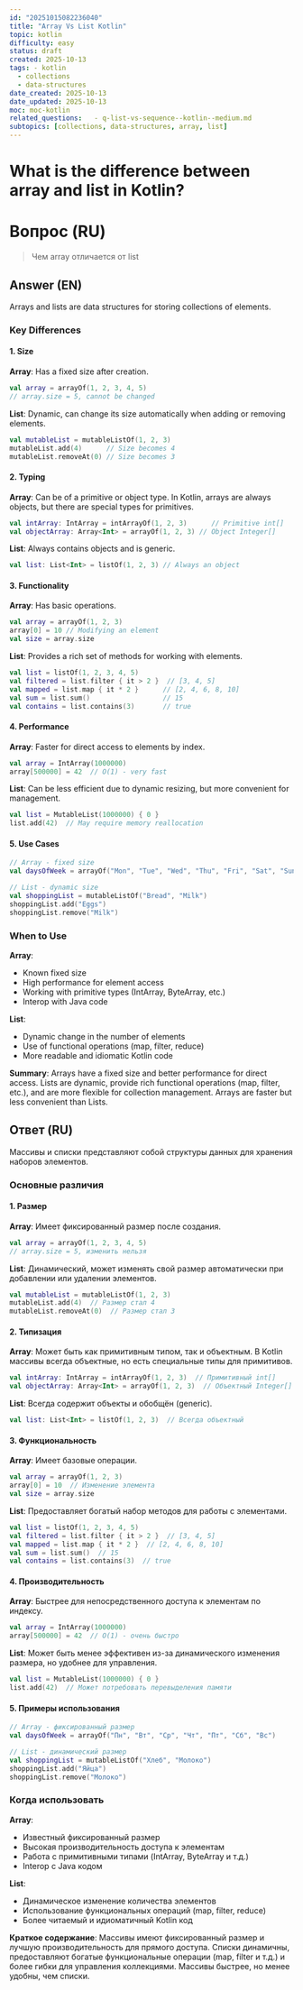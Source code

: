 ```yaml
---
id: "20251015082236040"
title: "Array Vs List Kotlin"
topic: kotlin
difficulty: easy
status: draft
created: 2025-10-13
tags: - kotlin
  - collections
  - data-structures
date_created: 2025-10-13
date_updated: 2025-10-13
moc: moc-kotlin
related_questions:   - q-list-vs-sequence--kotlin--medium.md
subtopics: [collections, data-structures, array, list]
---
```

# What is the difference between array and list in Kotlin?

# Вопрос (RU)
> Чем array отличается от list

## Answer (EN)

Arrays and lists are data structures for storing collections of elements.

### Key Differences

#### 1. Size

**Array**: Has a fixed size after creation.

```kotlin
val array = arrayOf(1, 2, 3, 4, 5)
// array.size = 5, cannot be changed
```

**List**: Dynamic, can change its size automatically when adding or removing elements.

```kotlin
val mutableList = mutableListOf(1, 2, 3)
mutableList.add(4)      // Size becomes 4
mutableList.removeAt(0) // Size becomes 3
```

#### 2. Typing

**Array**: Can be of a primitive or object type. In Kotlin, arrays are always objects, but there are special types for primitives.

```kotlin
val intArray: IntArray = intArrayOf(1, 2, 3)      // Primitive int[]
val objectArray: Array<Int> = arrayOf(1, 2, 3) // Object Integer[]
```

**List**: Always contains objects and is generic.

```kotlin
val list: List<Int> = listOf(1, 2, 3) // Always an object
```

#### 3. Functionality

**Array**: Has basic operations.

```kotlin
val array = arrayOf(1, 2, 3)
array[0] = 10 // Modifying an element
val size = array.size
```

**List**: Provides a rich set of methods for working with elements.

```kotlin
val list = listOf(1, 2, 3, 4, 5)
val filtered = list.filter { it > 2 }  // [3, 4, 5]
val mapped = list.map { it * 2 }      // [2, 4, 6, 8, 10]
val sum = list.sum()                  // 15
val contains = list.contains(3)       // true
```

#### 4. Performance

**Array**: Faster for direct access to elements by index.

```kotlin
val array = IntArray(1000000)
array[500000] = 42  // O(1) - very fast
```

**List**: Can be less efficient due to dynamic resizing, but more convenient for management.

```kotlin
val list = MutableList(1000000) { 0 }
list.add(42)  // May require memory reallocation
```

#### 5. Use Cases

```kotlin
// Array - fixed size
val daysOfWeek = arrayOf("Mon", "Tue", "Wed", "Thu", "Fri", "Sat", "Sun")

// List - dynamic size
val shoppingList = mutableListOf("Bread", "Milk")
shoppingList.add("Eggs")
shoppingList.remove("Milk")
```

### When to Use

**Array**:
- Known fixed size
- High performance for element access
- Working with primitive types (IntArray, ByteArray, etc.)
- Interop with Java code

**List**:
- Dynamic change in the number of elements
- Use of functional operations (map, filter, reduce)
- More readable and idiomatic Kotlin code

**Summary**: Arrays have a fixed size and better performance for direct access. Lists are dynamic, provide rich functional operations (map, filter, etc.), and are more flexible for collection management. Arrays are faster but less convenient than Lists.

## Ответ (RU)
Массивы и списки представляют собой структуры данных для хранения наборов элементов.

### Основные различия

#### 1. Размер

**Array**: Имеет фиксированный размер после создания.

```kotlin
val array = arrayOf(1, 2, 3, 4, 5)
// array.size = 5, изменить нельзя
```

**List**: Динамический, может изменять свой размер автоматически при добавлении или удалении элементов.

```kotlin
val mutableList = mutableListOf(1, 2, 3)
mutableList.add(4)  // Размер стал 4
mutableList.removeAt(0)  // Размер стал 3
```

#### 2. Типизация

**Array**: Может быть как примитивным типом, так и объектным. В Kotlin массивы всегда объектные, но есть специальные типы для примитивов.

```kotlin
val intArray: IntArray = intArrayOf(1, 2, 3)  // Примитивный int[]
val objectArray: Array<Int> = arrayOf(1, 2, 3)  // Объектный Integer[]
```

**List**: Всегда содержит объекты и обобщён (generic).

```kotlin
val list: List<Int> = listOf(1, 2, 3)  // Всегда объектный
```

#### 3. Функциональность

**Array**: Имеет базовые операции.

```kotlin
val array = arrayOf(1, 2, 3)
array[0] = 10  // Изменение элемента
val size = array.size
```

**List**: Предоставляет богатый набор методов для работы с элементами.

```kotlin
val list = listOf(1, 2, 3, 4, 5)
val filtered = list.filter { it > 2 }  // [3, 4, 5]
val mapped = list.map { it * 2 }  // [2, 4, 6, 8, 10]
val sum = list.sum()  // 15
val contains = list.contains(3)  // true
```

#### 4. Производительность

**Array**: Быстрее для непосредственного доступа к элементам по индексу.

```kotlin
val array = IntArray(1000000)
array[500000] = 42  // O(1) - очень быстро
```

**List**: Может быть менее эффективен из-за динамического изменения размера, но удобнее для управления.

```kotlin
val list = MutableList(1000000) { 0 }
list.add(42)  // Может потребовать перевыделения памяти
```

#### 5. Примеры использования

```kotlin
// Array - фиксированный размер
val daysOfWeek = arrayOf("Пн", "Вт", "Ср", "Чт", "Пт", "Сб", "Вс")

// List - динамический размер
val shoppingList = mutableListOf("Хлеб", "Молоко")
shoppingList.add("Яйца")
shoppingList.remove("Молоко")
```

### Когда использовать

**Array**:
- Известный фиксированный размер
- Высокая производительность доступа к элементам
- Работа с примитивными типами (IntArray, ByteArray и т.д.)
- Interop с Java кодом

**List**:
- Динамическое изменение количества элементов
- Использование функциональных операций (map, filter, reduce)
- Более читаемый и идиоматичный Kotlin код

**Краткое содержание**: Массивы имеют фиксированный размер и лучшую производительность для прямого доступа. Списки динамичны, предоставляют богатые функциональные операции (map, filter и т.д.) и более гибки для управления коллекциями. Массивы быстрее, но менее удобны, чем списки.
